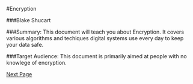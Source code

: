 #Encryption

###Blake Shucart


###Summary:
This document will teach you about Encryption. It covers various algorithms and techiques digital systems use every day to keep your data safe.



###Target Audience:
This document is primarily aimed at people with no knowlege of encryption.










[Next Page](./page1.md)
